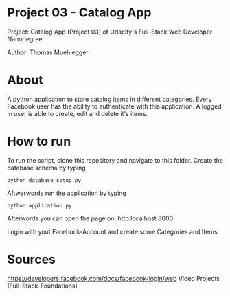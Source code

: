 # Project 03 - Catalog App

Project: Catalog App (Project 03) of Udacity's Full-Stack Web Developer Nanodegree

Author: Thomas Muehlegger

# About

A python application to store catalog items in different categories. Every Facebook user has the ability to authenticate with this application. A logged in user is able to create, edit and delete it's items.

# How to run

To run the script, clone this repository and navigate to this folder.
Create the database schema by typing
```
python database_setup.py
```

Aftwerwords run the application by typing

```
python application.py
```

Afterwords you can open the page on: http:localhost:8000

Login with yout Facebook-Account and create some Categories and Items.

# Sources
https://developers.facebook.com/docs/facebook-login/web
Video Projects (Full-Stack-Foundations)